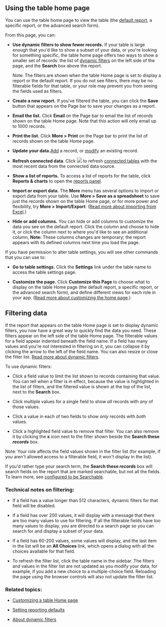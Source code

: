 ## Using the table home page

You can use the table home page to view the table (the [default report](https://helpv2.quickbase.com/hc/en-us/articles/4570405363348-Customizing-a-Table-Home-Page-#mod_table_home), a specific report, or the advanced search form).

From this page, you can:

-   **Use dynamic filters to show fewer records.** If your table is large enough that you'd like to show a subset of your data, or you're looking for something specific, the table home page offers two ways to show a smaller set of records: the list of [dynamic filters](https://helpv2.quickbase.com/hc/en-us/articles/4570309574420-Using-the-table-home-page#Filters) on the left side of the page, and the **Search** box above the report.
    
    Note: The filters are shown when the table Home page is set to display a report or the default report. If you do not see filters, there may be no filterable fields for that table, or your role may prevent you from seeing the fields used as filters.
    
-   **Create a new report.** If you've filtered the table, you can click the **Save** button that appears on the Page bar to save your changes as a report.
    
-   **Email the list.** Click **Email** on the Page bar to email the list of records shown on the table Home page. Note that this action will only email up to 1000 records.
    
-   **Print the list.** Click **More > Print** on the Page bar to print the list of records shown on the table Home page.
    
-   **Update your data.**[Add](https://helpv2.quickbase.com/hc/en-us/articles/4570336827668-Add-or-Edit-a-Record-) a record, or [modify](https://helpv2.quickbase.com/hc/en-us/articles/4570336827668-Add-or-Edit-a-Record-#edit) an existing record.
    
-   **Refresh connected data**. Click ![](https://helpv2.quickbase.com/hc/article_attachments/20942043748244) to refresh [connected tables](https://helpv2.quickbase.com/hc/en-us/articles/4570308461716-About-Connected-Tables-) with the most recent data from the connected data source.
    
-   **Show a list of reports.** To access a list of reports for the table, click **Reports & charts** to open the [reports panel](https://helpv2.quickbase.com/hc/en-us/articles/4570387181588-About-the-Reports-Charts-panel-).
    
-   **Import or export data.** The **More** menu has several options to import or export data from your table. Use **More > Save as a spreadsheet** to save just the records shown on the table Home page, or for more power and flexibility, try **More > Import/Export**. ([Read more about importing from Excel](https://helpv2.quickbase.com/hc/en-us/articles/4570323207188-Importing-Microsoft-Excel-data-).)
    
-   **Hide or add columns.** You can hide or add columns to customize the data you see on the default report. Click the column and choose to hide it, or click the column next to where you'd like to see an additional column, **Note:** These columns changes are temporary; the report appears with its defined columns next time you load the page.
    

If you have permission to alter table settings, you will see other commands that you can use to:

-   **Go to table settings.** Click the **Settings** link under the table name to access the table settings page.
    
-   **Customize the page.** Click **Customize this Page** to choose what to display on the table Home page (the default report, a specific report, or the advanced search form), and define different views for each role in your app. ([Read more about customizing the home page](https://helpv2.quickbase.com/hc/en-us/articles/4570405363348-Customizing-a-Table-Home-Page-).)
    

## Filtering data

If the report that appears on the table Home page is set to display dynamic filters, you now have a great way to quickly find the data you need. These filters appear on the left side of the table Home page. The filterable values for a field appear indented beneath the field name. If a field has many values and you're not interested in filtering on it, you can collapse it by clicking the arrow to the left of the field name. You can also resize or close the filter list. [Read more about dynamic filters](https://helpv2.quickbase.com/hc/en-us/articles/4570135862420-About-Dynamic-Filters-).

To use dynamic filters:

-   Click a field value to limit the list shown to records containing that value. You can tell when a filter is in effect, because the value is highlighted in the list of filters, and the filtered value is shown at the top of the list, next to the **Search** box.
    
-   Click multiple values for a single field to show _all_ records with _any_ of those values.
    
-   Click a value in each of two fields to show _only_ records with _both_ values.
    
-   Click a highlighted field value to remove that filter. You can also remove it by clicking the **x** icon next to the filter shown beside the **Search these _records_** box.
    

Note: Your role affects the field values shown in the filter list (for example, if you aren't allowed access to a filterable field, it won't display in the list).

If you'd rather type your search term, the **Search these _records_** box will search fields on the report that are marked searchable, but not all the fields. To learn more, see [configured to be Searchable](https://helpv2.quickbase.com/hc/en-us/articles/4570284211860-Excluding-fields-from-searches-).

### Technical notes on filtering:

-   If a field has a value longer than 512 characters, dynamic filters for that field will be disabled.
    
-   If a field has over 200 values, it will display with a message that there are too many values to use for filtering. If all the filterable fields have too many values to display, you are directed to a search page so you can search for and display a subset of your data.
    
-   If a field has 60-200 values, some values will display, and the last item in the list will be an **All Choices** link, which opens a dialog with all the choices available for that field.
    
-   To refresh the filter list, click the table name in the sidebar. The filters and values in the filter list are not updated as you modify your data, for example, if you add a new choice to a multiple-choice field. Reloading the page using the browser controls will also not update the filter list.
    

### Related topics:

-   [Customizing a table Home page](https://helpv2.quickbase.com/hc/en-us/articles/4570405363348-Customizing-a-Table-Home-Page-)
    
-   [Setting reporting defaults](https://helpv2.quickbase.com/hc/en-us/articles/4570348881300-Setting-reporting-defaults-)
    
-   [About dynamic filters](https://helpv2.quickbase.com/hc/en-us/articles/4570135862420-About-Dynamic-Filters-)